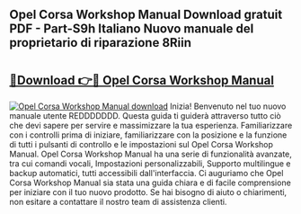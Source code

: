 ## Opel Corsa Workshop Manual Download gratuit PDF - Part-S9h Italiano Nuovo manuale del proprietario di riparazione 8Riin

# <h2><a href="http://dfd9yz.blite.top/?on=Opel+Corsa+Workshop+Manual">🔗Download 👉🔴 Opel Corsa Workshop Manual</a></h2>

[![Opel Corsa Workshop Manual download](https://i.imgur.com/lujVjoI.png)](http://dfd9yz.blite.top/?on=Opel+Corsa+Workshop+Manual)
Inizia! Benvenuto nel tuo nuovo manuale utente REDDDDDDD. Questa guida ti guiderà attraverso tutto ciò che devi sapere per servire e massimizzare la tua esperienza. Familiarizzare con i controlli prima di iniziare, familiarizzare con la posizione e la funzione di tutti i pulsanti di controllo e le impostazioni sul Opel Corsa Workshop Manual. Opel Corsa Workshop Manual ha una serie di funzionalità avanzate, tra cui comandi vocali, Impostazioni personalizzabili, Supporto multilingue e backup automatici, tutti accessibili dall'interfaccia. Ci auguriamo che Opel Corsa Workshop Manual sia stata una guida chiara e di facile comprensione per iniziare con il tuo nuovo prodotto. Se hai bisogno di aiuto o chiarimenti, non esitare a contattare il nostro team di assistenza clienti.
